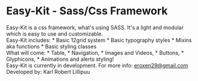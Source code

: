 # **Easy-Kit - Sass/Css Framework**  
Easy-Kit is a css framework, what's using SASS. It's a light and modular which is easy to use and customizable.  
Easy-Kit includes:
	* Basic 12grid system
	* Basic typography styles
	* Mixins aka functions
	* Basic styling classes  
What will come:
	* Table,
	* Navigation,
	* Images and Videos,
	* Buttons,
	* Glyphicons,
	* Animations
	and alerts styling!  
Easy-Kit is currently in development.
For more info: eroxen29@gmail.com
Developed by: Karl Robert Lillipuu